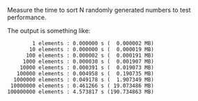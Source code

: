 Measure the time to sort N randomly generated numbers to test performance.

The output is something like:

            1 elements : 0.000000 s (  0.000002 MB)
           10 elements : 0.000000 s (  0.000019 MB)
          100 elements : 0.000002 s (  0.000191 MB)
         1000 elements : 0.000030 s (  0.001907 MB)
        10000 elements : 0.000391 s (  0.019073 MB)
       100000 elements : 0.004958 s (  0.190735 MB)
      1000000 elements : 0.049178 s (  1.907349 MB)
     10000000 elements : 0.461266 s ( 19.073486 MB)
    100000000 elements : 4.573817 s (190.734863 MB)
